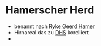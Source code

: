 # Hamerscher Herd
- benannt nach [Ryke Geerd Hamer](../../Wichtige_Persönlichkeiten/Ryke_Geerd_Hamer.md#Ryke%20Geerd%20Hamer)
- Hirnareal das zu [DHS](DHS.md) korelliert
- 